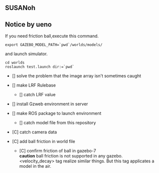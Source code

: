 ## SUSANoh



## Notice by ueno

If you need friction ball,execute this command.

```
export GAZEBO_MODEL_PATH=`pwd`/worlds/models/
```

and launch simulator.
```
cd worlds
roslaunch test.launch dir:=`pwd`
```

- [] solve the problem that the image array isn't sometimes caught

- [] make LRF Rulebase
   - [] catch LRF value


- [] install Gzweb environment in server

- [] make ROS package to launch environment
   - [] catch model file from this repository


- [C] catch camera data

- [C] add ball friction in world file  
   - [C] confirm friction of ball in gazebo-7  
**caution**
ball friction is not supported in any gazebo. \<velocity_decay\> tag realize similar things.
But this tag applicates a model in the air. 
